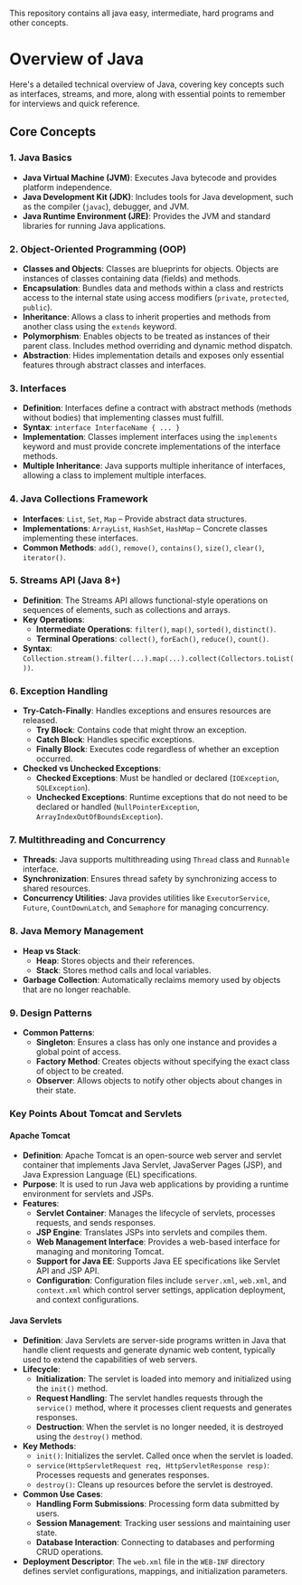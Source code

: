 This repository contains all java easy, intermediate, hard programs and other concepts.

# Overview of Java
Here's a detailed technical overview of Java, covering key concepts such as interfaces, streams, and more, along with essential points to remember for interviews and quick reference.
## Core Concepts

### 1. **Java Basics**
- **Java Virtual Machine (JVM)**: Executes Java bytecode and provides platform independence.
- **Java Development Kit (JDK)**: Includes tools for Java development, such as the compiler (`javac`), debugger, and JVM.
- **Java Runtime Environment (JRE)**: Provides the JVM and standard libraries for running Java applications.

### 2. **Object-Oriented Programming (OOP)**
- **Classes and Objects**: Classes are blueprints for objects. Objects are instances of classes containing data (fields) and methods.
- **Encapsulation**: Bundles data and methods within a class and restricts access to the internal state using access modifiers (`private`, `protected`, `public`).
- **Inheritance**: Allows a class to inherit properties and methods from another class using the `extends` keyword.
- **Polymorphism**: Enables objects to be treated as instances of their parent class. Includes method overriding and dynamic method dispatch.
- **Abstraction**: Hides implementation details and exposes only essential features through abstract classes and interfaces.

### 3. **Interfaces**
- **Definition**: Interfaces define a contract with abstract methods (methods without bodies) that implementing classes must fulfill.
- **Syntax**: `interface InterfaceName { ... }`
- **Implementation**: Classes implement interfaces using the `implements` keyword and must provide concrete implementations of the interface methods.
- **Multiple Inheritance**: Java supports multiple inheritance of interfaces, allowing a class to implement multiple interfaces.

### 4. **Java Collections Framework**
- **Interfaces**: `List`, `Set`, `Map` – Provide abstract data structures.
- **Implementations**: `ArrayList`, `HashSet`, `HashMap` – Concrete classes implementing these interfaces.
- **Common Methods**: `add()`, `remove()`, `contains()`, `size()`, `clear()`, `iterator()`.

### 5. **Streams API (Java 8+)**
- **Definition**: The Streams API allows functional-style operations on sequences of elements, such as collections and arrays.
- **Key Operations**:
  - **Intermediate Operations**: `filter()`, `map()`, `sorted()`, `distinct()`.
  - **Terminal Operations**: `collect()`, `forEach()`, `reduce()`, `count()`.
- **Syntax**: `Collection.stream().filter(...).map(...).collect(Collectors.toList())`.

### 6. **Exception Handling**
- **Try-Catch-Finally**: Handles exceptions and ensures resources are released.
  - **Try Block**: Contains code that might throw an exception.
  - **Catch Block**: Handles specific exceptions.
  - **Finally Block**: Executes code regardless of whether an exception occurred.
- **Checked vs Unchecked Exceptions**:
  - **Checked Exceptions**: Must be handled or declared (`IOException`, `SQLException`).
  - **Unchecked Exceptions**: Runtime exceptions that do not need to be declared or handled (`NullPointerException`, `ArrayIndexOutOfBoundsException`).

### 7. **Multithreading and Concurrency**
- **Threads**: Java supports multithreading using `Thread` class and `Runnable` interface.
- **Synchronization**: Ensures thread safety by synchronizing access to shared resources.
- **Concurrency Utilities**: Java provides utilities like `ExecutorService`, `Future`, `CountDownLatch`, and `Semaphore` for managing concurrency.

### 8. **Java Memory Management**
- **Heap vs Stack**:
  - **Heap**: Stores objects and their references.
  - **Stack**: Stores method calls and local variables.
- **Garbage Collection**: Automatically reclaims memory used by objects that are no longer reachable.

### 9. **Design Patterns**
- **Common Patterns**:
  - **Singleton**: Ensures a class has only one instance and provides a global point of access.
  - **Factory Method**: Creates objects without specifying the exact class of object to be created.
  - **Observer**: Allows objects to notify other objects about changes in their state.
 ### Key Points About Tomcat and Servlets

#### Apache Tomcat
- **Definition**: Apache Tomcat is an open-source web server and servlet container that implements Java Servlet, JavaServer Pages (JSP), and Java Expression Language (EL) specifications.
- **Purpose**: It is used to run Java web applications by providing a runtime environment for servlets and JSPs.
- **Features**:
  - **Servlet Container**: Manages the lifecycle of servlets, processes requests, and sends responses.
  - **JSP Engine**: Translates JSPs into servlets and compiles them.
  - **Web Management Interface**: Provides a web-based interface for managing and monitoring Tomcat.
  - **Support for Java EE**: Supports Java EE specifications like Servlet API and JSP API.
  - **Configuration**: Configuration files include `server.xml`, `web.xml`, and `context.xml` which control server settings, application deployment, and context configurations.

#### Java Servlets
- **Definition**: Java Servlets are server-side programs written in Java that handle client requests and generate dynamic web content, typically used to extend the capabilities of web servers.
- **Lifecycle**:
  - **Initialization**: The servlet is loaded into memory and initialized using the `init()` method.
  - **Request Handling**: The servlet handles requests through the `service()` method, where it processes client requests and generates responses.
  - **Destruction**: When the servlet is no longer needed, it is destroyed using the `destroy()` method.
- **Key Methods**:
  - `init()`: Initializes the servlet. Called once when the servlet is loaded.
  - `service(HttpServletRequest req, HttpServletResponse resp)`: Processes requests and generates responses.
  - `destroy()`: Cleans up resources before the servlet is destroyed.
- **Common Use Cases**:
  - **Handling Form Submissions**: Processing form data submitted by users.
  - **Session Management**: Tracking user sessions and maintaining user state.
  - **Database Interaction**: Connecting to databases and performing CRUD operations.
- **Deployment Descriptor**: The `web.xml` file in the `WEB-INF` directory defines servlet configurations, mappings, and initialization parameters.


